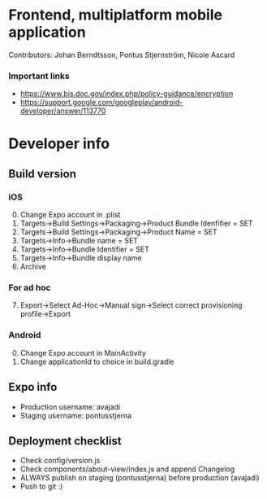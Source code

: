 # Frontend, multiplatform mobile application
Contributors: 
Johan Berndtsson, Pontus Stjernström, Nicole Ascard

### Important links
* https://www.bis.doc.gov/index.php/policy-guidance/encryption
* https://support.google.com/googleplay/android-developer/answer/113770

# Developer info
## Build version
### iOS
0. Change Expo account in .plist
1. Targets->Build Settings->Packaging->Product Bundle Idenfifier = SET
2. Targets->Build Settings->Packaging->Product Name = SET
3. Targets->Info->Bundle name = SET
4. Targets->Info->Bundle Identifier = SET
5. Targets->Info->Bundle display name
6. Archive
### For ad hoc
7. Export->Select Ad-Hoc->Manual sign->Select correct provisioning profile->Export

### Android
0. Change Expo account in MainActivity
1. Change applicationId to choice in build.gradle

## Expo info
* Production username: avajadi
* Staging username: pontusstjerna

## Deployment checklist
* Check config/version.js
* Check components/about-view/index.js and append Changelog
* ALWAYS publish on staging (pontusstjerna) before production (avajadi)
* Push to git :)